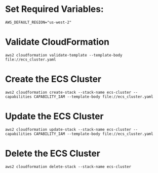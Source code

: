 # Set Required Variables:

`AWS_DEFAULT_REGION="us-west-2"`

# Validate CloudFormation

`aws2 cloudformation validate-template --template-body file://ecs_cluster.yaml`

# Create the ECS Cluster

`aws2 cloudformation create-stack --stack-name ecs-cluster --capabilities CAPABILITY_IAM --template-body file://ecs_cluster.yaml`

# Update the ECS Cluster

`aws2 cloudformation update-stack --stack-name ecs-cluster --capabilities CAPABILITY_IAM --template-body file://ecs_cluster.yaml`

# Delete the ECS Cluster

`aws2 cloudformation delete-stack --stack-name ecs-cluster`
